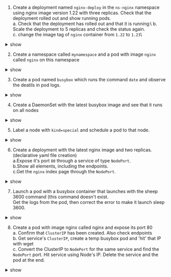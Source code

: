 1. Create a deployment named `nginx-deploy` in the `ns-nginx` namespace using nginx image version 1.22 with three replicas. Check that the deployment rolled out and show running pods.\
 a. Check that the deployment has rolled out and that it is running:\ 
 b. Scale the deployment to 5 replicas and check the status again.\
 c. change the image tag of `nginx` container from `1.22` to `1.23`\
<details><summary>show</summary>
<p>

```bash

```

</p>
</details> 

 
 2. Create a namespace called `mynamespace` and a pod with image `nginx` called `nginx` on this namespace 

<details><summary>show</summary>
<p>

```bash

```

</p>
</details> 

 3. Create a pod named `busybox` which runs the command `date` and observe the deatils in pod logs. 

<details><summary>show</summary>
<p>

```bash

```

</p>
</details> 

4. Create a DaemonSet with the latest busybox image and see that it runs on all nodes 

<details><summary>show</summary>
<p>

```bash

```

</p>
</details> 

5. Label a node with `kind=special` and schedule a pod to that node.
<details><summary>show</summary>
<p>

```bash

```

</p>
</details> 

6. Create a deployment with the latest nginx image and two replicas.(declarative yaml file creation)\
  a.Expose it's port `80` through a service of type `NodePort`.\
  b.Show all elements, including the endpoints.\
  c.Get the `nginx` index page through the `NodePort`.

<details><summary>show</summary>
<p>

```bash

```

</p>
</details> 

7. Launch a pod with a busybox container that launches with the sheep 3600 command (this command doesn't exist.\
Get the logs from the pod, then correct the error to make it launch sleep 3600. 
<details><summary>show</summary>
<p>

```bash

```

</p>
</details> 

8. Create a pod with image nginx called nginx and expose its port 80\
   a. Confirm that `ClusterIP` has been created. Also check endpoints\
   b. Get service's `ClusterIP`, create a temp busybox pod and 'hit' that IP with wget\
   c. Convert the ClusterIP to `NodePort` for the same service and find the `NodePort` port. Hit service using Node's IP. Delete the service and the pod at the end.
   
<details><summary>show</summary>
<p>

```bash

```

</p>
</details> 
